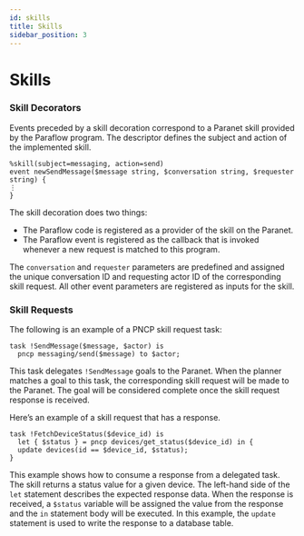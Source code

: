 ```yaml
---
id: skills
title: Skills
sidebar_position: 3
---
```

# Skills

### Skill Decorators

Events preceded by a skill decoration correspond to a Paranet skill provided by the Paraflow program. The descriptor defines the subject and action of the implemented skill.
```
%skill(subject=messaging, action=send)
event newSendMessage($message string, $conversation string, $requester string) {
⋮
}
```
The skill decoration does two things:

- The Paraflow code is registered as a provider of the skill on the Paranet.
- The Paraflow event is registered as the callback that is invoked whenever a new request is matched to this program.

The `conversation` and `requester` parameters are predefined and assigned the unique conversation ID and requesting actor ID of the corresponding skill request. All other event parameters are registered as inputs for the skill.

### Skill Requests

The following is an example of a PNCP skill request task:
```
task !SendMessage($message, $actor) is
  pncp messaging/send($message) to $actor;
```
This task delegates `!SendMessage` goals to the Paranet. When the planner matches a goal to this task, the corresponding skill request will be made to the Paranet. The goal will be considered complete once the skill request response is received.

Here’s an example of a skill request that has a response.
```
task !FetchDeviceStatus($device_id) is
  let { $status } = pncp devices/get_status($device_id) in {
  update devices(id == $device_id, $status);
}
```
This example shows how to consume a response from a delegated task. The skill returns a status value for a given device. The left-hand side of the `let` statement describes the expected response data. When the response is received, a `$status` variable will be assigned the value from the response and the `in` statement body will be executed. In this example, the `update` statement is used to write the response to a database table.